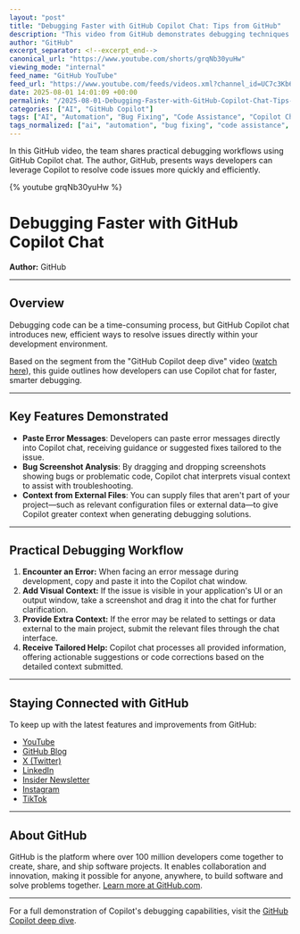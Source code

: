 ```yaml
---
layout: "post"
title: "Debugging Faster with GitHub Copilot Chat: Tips from GitHub"
description: "This video from GitHub demonstrates debugging techniques using GitHub Copilot chat, covering how to utilize Copilot for error messages, bug screenshots, and adding external files for context. It showcases practical ways developers can resolve issues more efficiently with Copilot's integrated chat features."
author: "GitHub"
excerpt_separator: <!--excerpt_end-->
canonical_url: "https://www.youtube.com/shorts/grqNb30yuHw"
viewing_mode: "internal"
feed_name: "GitHub YouTube"
feed_url: "https://www.youtube.com/feeds/videos.xml?channel_id=UC7c3Kb6jYCRj4JOHHZTxKsQ"
date: 2025-08-01 14:01:09 +00:00
permalink: "/2025-08-01-Debugging-Faster-with-GitHub-Copilot-Chat-Tips-from-GitHub.html"
categories: ["AI", "GitHub Copilot"]
tags: ["AI", "Automation", "Bug Fixing", "Code Assistance", "Copilot Chat", "Debugging", "Developer Productivity", "Error Messages", "GitHub", "GitHub Copilot", "Programming", "Videos"]
tags_normalized: ["ai", "automation", "bug fixing", "code assistance", "copilot chat", "debugging", "developer productivity", "error messages", "github", "github copilot", "programming", "videos"]
---
```


In this GitHub video, the team shares practical debugging workflows using GitHub Copilot chat. The author, GitHub, presents ways developers can leverage Copilot to resolve code issues more quickly and efficiently.<!--excerpt_end-->

{% youtube grqNb30yuHw %}

# Debugging Faster with GitHub Copilot Chat

**Author:** GitHub

---

## Overview

Debugging code can be a time-consuming process, but GitHub Copilot chat introduces new, efficient ways to resolve issues directly within your development environment.

Based on the segment from the "GitHub Copilot deep dive" video ([watch here](https://www.youtube.com/watch?v=0Oz-WQi51aU)), this guide outlines how developers can use Copilot chat for faster, smarter debugging.

---

## Key Features Demonstrated

- **Paste Error Messages**: Developers can paste error messages directly into Copilot chat, receiving guidance or suggested fixes tailored to the issue.
- **Bug Screenshot Analysis**: By dragging and dropping screenshots showing bugs or problematic code, Copilot chat interprets visual context to assist with troubleshooting.
- **Context from External Files**: You can supply files that aren't part of your project—such as relevant configuration files or external data—to give Copilot greater context when generating debugging solutions.

---

## Practical Debugging Workflow

1. **Encounter an Error:** When facing an error message during development, copy and paste it into the Copilot chat window.
2. **Add Visual Context:** If the issue is visible in your application's UI or an output window, take a screenshot and drag it into the chat for further clarification.
3. **Provide Extra Context:** If the error may be related to settings or data external to the main project, submit the relevant files through the chat interface.
4. **Receive Tailored Help:** Copilot chat processes all provided information, offering actionable suggestions or code corrections based on the detailed context submitted.

---

## Staying Connected with GitHub

To keep up with the latest features and improvements from GitHub:

- [YouTube](https://gh.io/subgithub)
- [GitHub Blog](https://github.blog)
- [X (Twitter)](https://twitter.com/github)
- [LinkedIn](https://linkedin.com/company/github)
- [Insider Newsletter](https://resources.github.com/newsletter/)
- [Instagram](https://www.instagram.com/github)
- [TikTok](https://www.tiktok.com/@github)

---

## About GitHub

GitHub is the platform where over 100 million developers come together to create, share, and ship software projects. It enables collaboration and innovation, making it possible for anyone, anywhere, to build software and solve problems together. [Learn more at GitHub.com](https://github.com).

---

For a full demonstration of Copilot's debugging capabilities, visit the [GitHub Copilot deep dive](https://www.youtube.com/watch?v=0Oz-WQi51aU).
